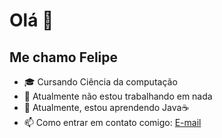 # Olá 👋
## Me chamo Felipe

- 🎓 Cursando Ciência da computação
- 🔭 Atualmente não estou trabalhando em nada
- 🌱 Atualmente, estou aprendendo Java☕
- 📫 Como entrar em contato comigo: [E-mail](llipeandrade34@gmail.com)


